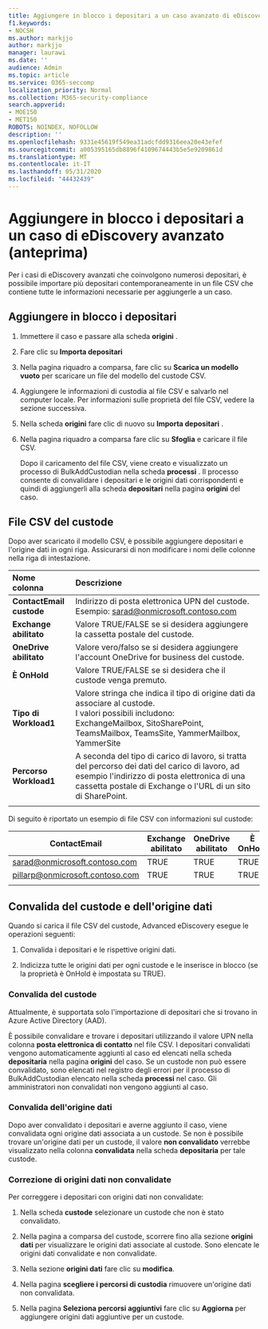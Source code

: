 ```yaml
---
title: Aggiungere in blocco i depositari a un caso avanzato di eDiscovery
f1.keywords:
- NOCSH
ms.author: markjjo
author: markjjo
manager: laurawi
ms.date: ''
audience: Admin
ms.topic: article
ms.service: O365-seccomp
localization_priority: Normal
ms.collection: M365-security-compliance
search.appverid:
- MOE150
- MET150
ROBOTS: NOINDEX, NOFOLLOW
description: ''
ms.openlocfilehash: 9331e45619f549ea31adcfdd9316eea20e43efef
ms.sourcegitcommit: a005395165db8896f4109674443b5e5e9209861d
ms.translationtype: MT
ms.contentlocale: it-IT
ms.lasthandoff: 05/31/2020
ms.locfileid: "44432439"
---
```

# <a name="bulk-add-custodians-to-an-advanced-ediscovery-case-preview"></a>Aggiungere in blocco i depositari a un caso di eDiscovery avanzato (anteprima)

Per i casi di eDiscovery avanzati che coinvolgono numerosi depositari, è possibile importare più depositari contemporaneamente in un file CSV che contiene tutte le informazioni necessarie per aggiungerle a un caso.

## <a name="bulk-add-custodians"></a>Aggiungere in blocco i depositari

1. Immettere il caso e passare alla scheda **origini** .

2. Fare clic su **Importa depositari**

3. Nella pagina riquadro a comparsa, fare clic su **Scarica un modello vuoto** per scaricare un file del modello del custode CSV.

4. Aggiungere le informazioni di custodia al file CSV e salvarlo nel computer locale. Per informazioni sulle proprietà del file CSV, vedere la sezione successiva.

5. Nella scheda **origini** fare clic di nuovo su **Importa depositari** . 
6. Nella pagina riquadro a comparsa fare clic su **Sfoglia** e caricare il file CSV.

   Dopo il caricamento del file CSV, viene creato e visualizzato un processo di BulkAddCustodian nella scheda **processi** . Il processo consente di convalidare i depositari e le origini dati corrispondenti e quindi di aggiungerli alla scheda **depositari** nella pagina **origini** del caso.

## <a name="custodian-csv-file"></a>File CSV del custode

Dopo aver scaricato il modello CSV, è possibile aggiungere depositari e l'origine dati in ogni riga. Assicurarsi di non modificare i nomi delle colonne nella riga di intestazione.

| Nome colonna|Descrizione|
|:------- |:------------------------------------------------------------|
|**ContactEmail custode**     | Indirizzo di posta elettronica UPN del custode. Esempio: sarad@onmicrosoft.contoso.com           |
|**Exchange abilitato** | Valore TRUE/FALSE se si desidera aggiungere la cassetta postale del custode.      |
|**OneDrive abilitato** | Valore vero/falso se si desidera aggiungere l'account OneDrive for business del custode. |
|**È OnHold**        | Valore TRUE/FALSE se si desidera che il custode venga premuto.       |
|**Tipo di Workload1**         | Valore stringa che indica il tipo di origine dati da associare al custode. <br />I valori possibili includono: <br />ExchangeMailbox, SitoSharePoint, TeamsMailbox, TeamsSite, YammerMailbox, YammerSite |
|**Percorso Workload1**     | A seconda del tipo di carico di lavoro, si tratta del percorso dei dati del carico di lavoro, ad esempio l'indirizzo di posta elettronica di una cassetta postale di Exchange o l'URL di un sito di SharePoint. |
|||

Di seguito è riportato un esempio di file CSV con informazioni sul custode:  

| ContactEmail      | Exchange abilitato | OneDrive abilitato | È OnHold | Tipo di Workload1 | Percorso Workload1             |
| ----------------- | ---------------- | ---------------- | --------- | -------------- | ------------------------------ |
|sarad@onmicrosoft.contoso.com | TRUE             | TRUE             | TRUE      | SitoSharePoint | https://contoso.sharepoint.com |
|pillarp@onmicrosoft.contoso.com | TRUE             | TRUE             | TRUE      | |  |
||||||

## <a name="custodian-and-data-source-validation"></a>Convalida del custode e dell'origine dati

Quando si carica il file CSV del custode, Advanced eDiscovery esegue le operazioni seguenti:

1. Convalida i depositari e le rispettive origini dati. 

2. Indicizza tutte le origini dati per ogni custode e le inserisce in blocco (se la proprietà è OnHold è impostata su TRUE).

### <a name="custodian-validation"></a>Convalida del custode

Attualmente, è supportata solo l'importazione di depositari che si trovano in Azure Active Directory (AAD).

È possibile convalidare e trovare i depositari utilizzando il valore UPN nella colonna **posta elettronica di contatto** nel file CSV. I depositari convalidati vengono automaticamente aggiunti al caso ed elencati nella scheda **depositaria** nella pagina **origini** del caso. Se un custode non può essere convalidato, sono elencati nel registro degli errori per il processo di BulkAddCustodian elencato nella scheda **processi** nel caso. Gli amministratori non convalidati non vengono aggiunti al caso.

### <a name="data-source-validation"></a>Convalida dell'origine dati

Dopo aver convalidato i depositari e averne aggiunto il caso, viene convalidata ogni origine dati associata a un custode. Se non è possibile trovare un'origine dati per un custode, il valore **non convalidato** verrebbe visualizzato nella colonna **convalidata** nella scheda **depositaria** per tale custode.

### <a name="remediating-unvalidated-data-sources"></a>Correzione di origini dati non convalidate

Per correggere i depositari con origini dati non convalidate: 

1. Nella scheda **custode** selezionare un custode che non è stato convalidato.

2. Nella pagina a comparsa del custode, scorrere fino alla sezione **origini dati** per visualizzare le origini dati associate al custode. Sono elencate le origini dati convalidate e non convalidate.

3. Nella sezione **origini dati** fare clic su **modifica**.

4. Nella pagina **scegliere i percorsi di custodia** rimuovere un'origine dati non convalidata.

5. Nella pagina **Seleziona percorsi aggiuntivi** fare clic su **Aggiorna** per aggiungere origini dati aggiuntive per un custode.
